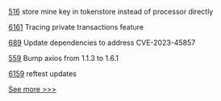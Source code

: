 
[516](https://github.com/hyperledger-labs/fabric-token-sdk/pull/516) store mine key in tokenstore instead of processor directly

[6161](https://github.com/hyperledger/besu/pull/6161) Tracing private transactions feature

[689](https://github.com/hyperledger/fabric-sdk-node/pull/689) Update dependencies to address CVE-2023-45857

[559](https://github.com/hyperledger-labs/fabric-operations-console/pull/559) Bump axios from 1.1.3 to 1.6.1

[6159](https://github.com/hyperledger/besu/pull/6159) reftest updates


[See more >>>](https://start-here.hyperledger.org/pull-requests)
